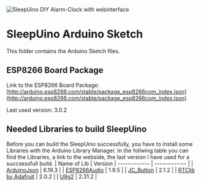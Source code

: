 ![SleepUino DIY Alarm-Clock with webinterface](/data/Logo_en.png)
# SleepUino Arduino Sketch
This folder contains the Arduino Sketch files.

## ESP8266 Board Package
Link to the ESP8266 Board Package: [http://arduino.esp8266.com/stable/package_esp8266com_index.json](http://arduino.esp8266.com/stable/package_esp8266com_index.json)

Last used version: 3.0.2

## Needed Libraries to build SleepUino
Before you can build the SleepUino successfully, you have to install some Libraries with the Arduino Library Manager. In the follwing table you can find the Libraries, a link to the webside, the last version I have used for a succsessfull build.
| Name of Lib | Version
| ------------- | ------------- |
| [ArduinoJson](https://arduinojson.org/)  |  6.19.3 |
| [ESP8266Audio](https://github.com/earlephilhower/ESP8266Audio)  | 1.9.5  |
| [JC_Button](https://github.com/JChristensen/JC_Button) | 2.1.2 |
| [RTClib by Adafruit](https://github.com/adafruit/RTClib) | 2.0.2 |
| [U8g2](https://github.com/olikraus/u8g2) | 2.31.2 |
